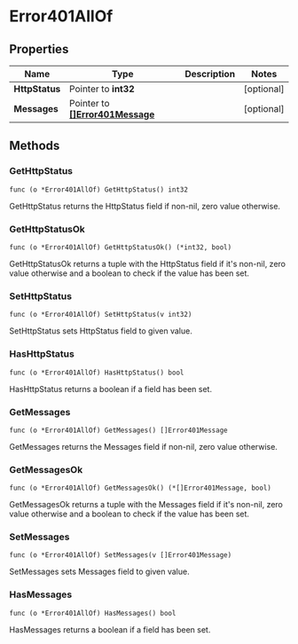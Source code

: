 # Error401AllOf



## Properties

|Name | Type | Description | Notes|
|------------ | ------------- | ------------- | -------------|
|**HttpStatus** | Pointer to **int32** |  | [optional] |
|**Messages** | Pointer to [**[]Error401Message**](Error401Message.md) |  | [optional] |

## Methods


### GetHttpStatus

`func (o *Error401AllOf) GetHttpStatus() int32`

GetHttpStatus returns the HttpStatus field if non-nil, zero value otherwise.

### GetHttpStatusOk

`func (o *Error401AllOf) GetHttpStatusOk() (*int32, bool)`

GetHttpStatusOk returns a tuple with the HttpStatus field if it's non-nil, zero value otherwise
and a boolean to check if the value has been set.

### SetHttpStatus

`func (o *Error401AllOf) SetHttpStatus(v int32)`

SetHttpStatus sets HttpStatus field to given value.

### HasHttpStatus

`func (o *Error401AllOf) HasHttpStatus() bool`

HasHttpStatus returns a boolean if a field has been set.

### GetMessages

`func (o *Error401AllOf) GetMessages() []Error401Message`

GetMessages returns the Messages field if non-nil, zero value otherwise.

### GetMessagesOk

`func (o *Error401AllOf) GetMessagesOk() (*[]Error401Message, bool)`

GetMessagesOk returns a tuple with the Messages field if it's non-nil, zero value otherwise
and a boolean to check if the value has been set.

### SetMessages

`func (o *Error401AllOf) SetMessages(v []Error401Message)`

SetMessages sets Messages field to given value.

### HasMessages

`func (o *Error401AllOf) HasMessages() bool`

HasMessages returns a boolean if a field has been set.




